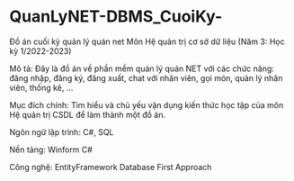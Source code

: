 # QuanLyNET-DBMS_CuoiKy-
Đồ án cuối kỳ quản lý quán net
Môn Hệ quản trị cơ sở dữ liệu (Năm 3: Học kỳ 1/2022-2023)

Mô tả: 
Đây là đồ án về phần mềm quản lý quán NET với các chức năng: đăng nhập, đăng ký, đăng xuất, chat với nhân viên, gọi món, quản lý nhân viên, thống kê, ...

Mục đích chính: 
Tìm hiểu và chủ yếu vận dụng kiến thức học tập của môn Hệ quản trị CSDL để làm thành một đồ án. 

Ngôn ngữ lập trình: 
C#,
SQL

Nền tảng: 
Winform C#

Công nghệ: 
EntityFramework Database First Approach 

